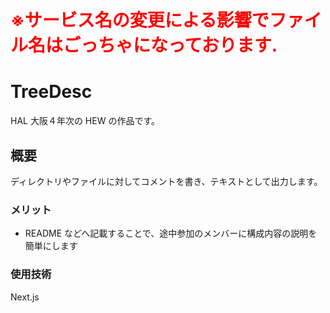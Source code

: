 <h1 style="color:red">※サービス名の変更による影響でファイル名はごっちゃになっております.</h1>

# TreeDesc

HAL 大阪４年次の HEW の作品です。

## 概要

ディレクトリやファイルに対してコメントを書き、テキストとして出力します。

### メリット

- README などへ記載することで、途中参加のメンバーに構成内容の説明を簡単にします

### 使用技術

Next.js
